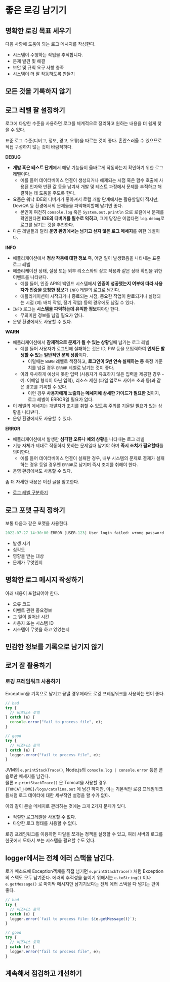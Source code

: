 # 좋은 로깅 남기기

## 명확한 로깅 목표 세우기
다음 사항에 도움이 되는 로그 메시지를 작성한다.

- 시스템이 수행하는 작업을 추적합니다.
- 문제 발견 및 해결
- 보안 및 규칙 요구 사항 충족
- 시스템이 더 잘 작동하도록 만들기

## 모든 것을 기록하지 않기

## 로그 레벨 잘 설정하기

로그에 다양한 수준을 사용하면 로그를 체계적으로 정리하고 원하는 내용을 더 쉽게 찾을 수 있다. 

표준 로그 수준(디버그, 정보, 경고, 오류)을 따르는 것이 좋다. 혼란스러울 수 있으므로 직접 구성하지 않는 것이 바람직하다.

**DEBUG**

- **개발 혹은 테스트 단계**에서 해당 기능들이 올바르게 작동하는지 확인하기 위한 로그 레벨이다.  
  - 예를 들어 데이터베이스 연결이 생성되거나 해제되는 시점 혹은 함수 호출에 사용된 인자와 반환 값 등을 남겨서 개발 및 테스트 과정에서 문제를 추적하고 해결하는 데 도움을 주도록 한다.
- 요즘은 워낙 IDE의 디버거가 좋아져서 로컬 개발 단계에서는 활용할일이 적지만, Dev/QA 등 환경에서의 문제들을 파악해야할때 남기면 좋다.
  - 본인이 여전히 `console.log` 혹은 `System.out.println` 으로 로컬에서 문제를 확인한다면 **IDE의 디버거를 필수로 익히고**, 그게 당장은 어렵다면 `log.debug`로 로그를 남기는 것을 추천한다.
- 다른 레벨들과 달리 **운영 환경에서는 남기고 싶지 않은 로그 메세지**를 위한 레벨이다.

**INFO** 

- 애플리케이션에서 **정상 작동에 대한 정보** 즉, 어떤 일이 발생했음을 나타내는 표준 로그 레벨
- 애플리케이션 상태, 설정 또는 외부 리소스와의 상호 작용과 같은 상태 확인을 위한 이벤트를 나타낸다.   
  - 예를 들어, 인증 API의 백엔드 시스템에서 **인증이 성공했는지 여부에 따라 사용자가 인증을 요청한 정보**가 `INFO` 레벨의 로그로 남긴다.
  - 애플리케이션이 시작되거나 종료되는 시점, 중요한 작업이 완료되거나 실행되는 시점 (예: 배치 작업, 정기 작업) 등의 경우에도 남길 수 있다.
- `INFO` 로그는 **시스템을 파악하는데 유익한 정보**여야만 한다.
  - 무의미한 정보를 남길 필요가 없다.
- 운영 환경에서도 사용할 수 있다.

**WARN** 

- 애플리케이션에서 **잠재적으로 문제가 될 수 있는 상황**일때 남기는 로그 레벨
  - 예를 들어 사용자가 로그인에 실패하는 것은 ID, PW 등을 오입력하여 **언제든 발생할 수 있는 일반적인 문제 상황**이다.
    - 이럴때는 `WARN` 레벨로 책정하고, **로그인이 5번 연속 실패하는 등** 특정 기준치를 넘길 경우 `ERROR` 레벨로 남기는 것이 좋다.
  - 이와 유사하게 예상치 못한 입력 (사용자가 유효하지 않은 입력을 제공한 경우 - 예: 이메일 형식이 아닌 입력), 리소스 제한 (파일 업로드 사이즈 초과 등)과 같은 경고를 기록할 수 있다.
    - 이런 경우 **사용자에게 노출되는 메세지에 상세한 가이드가 필요한 것**이지, 로그 레벨이 ERROR일 필요가 없다.
- 이 레벨의 메세지는 개발자가 조치를 취할 수 있도록 주의를 기울일 필요가 있는 상황을 나타낸다.
- 운영 환경에서도 사용할 수 있다.

**ERROR** 

- 애플리케이션에서 발생한 **심각한 오류나 예외 상황**을 나타내는 로그 레벨
- 기능 자체가 제대로 작동하지 못하는 문제일때 남겨야 하며 **즉시 조치가 필요할때**를 의미한다.
  - 예를 들어 데이터베이스 연결이 실패한 경우, 내부 시스템의 문제로 결제가 실패하는 경우 등일 경우엔 `ERROR`로 남기며 즉시 조치를 취해야 한다. 
- 운영 환경에서도 사용할 수 있다.


좀 더 자세한 내용은 이전 글을 참고한다.

- [로그 레벨 구분하기](https://jojoldu.tistory.com/712)

## 로그 포맷 규칙 정하기

보통 다음과 같은 포맷을 사용한다.

```java
2022-07-27 14:30:00 ERROR [USER-123] User login failed: wrong password
```

- 발생 시기 
- 심각도 
- 영향을 받는 대상 
- 문제가 무엇인지

## 명확한 로그 메시지 작성하기


아래 내용이 포함되어야 한다.
- 오류 코드
- 이벤트 관련 중요정보
- 그 일이 일어난 시간
- 사용자 또는 시스템 ID
- 시스템이 무엇을 하고 있었는지

## 민감한 정보를 기록으로 남기지 않기



## 로거 잘 활용하기

### 로깅 프레임워크 사용하기

Exception을 기록으로 남기고 끝낼 경우에라도 로깅 프레임워크를 사용하는 편이 좋다.

```ts
// bad
try {
  // 비즈니스 로직
} catch (e) {
  console.error("fail to process file", e);
}
```

```ts
// good
try {
  // 비즈니스 로직
} catch (e) {
  logger.error("fail to process file", e);
}
```


JVM의 `e.printStackTrace()`, Node.js의 `console.log | console.error` 등은 콘솔로만 메세지를 남긴다.  
물론 `e.printStackTrace()` 은 Tomcat을 사용할 경우 `{TOMCAT_HOME}/logs/catalina.out` 에 남긴 하지만, 이는 기본적인 로깅 프레임워크들처럼 로그 데이터에 대한 세부적인 설정을 할 수가 없다.  
  
이와 같이 콘솔 메세지로 관리하는 것에는 크게 2가지 문제가 있다.

- 적절한 로그레벨을 사용할 수 없다.
- 다양한 로그 형태를 사용할 수 없다.


로깅 프레임워크를 이용하면 파일을 쪼개는 정책을 설정할 수 있고, 여러 서버의 로그를 한곳에서 모아서 보는 시스템을 활요할 수도 있다. 

## logger에서는 전체 에러 스택을 남긴다.

로거 메소드에 Exception객체를 직접 넘기면 `e.printStackTrace()` 처럼 Exception의 스택도 모두 남겨준다. 
에러의 추적성을 높이기 위해서는 `e.toString()` 이나 `e.getMessage()` 로 마지막 메시지만 남기기보다는 전체 에러 스택을 다 넘기는 편이 좋다.

```ts
// bad
try {
  // 비즈니스 로직
} catch (e) {
  logger.error(`fail to process file: ${e.getMessage()}`);
}
```

```ts
// good
try {
  // 비즈니스 로직
} catch (e) {
  logger.error("fail to process file", e);
}
```


## 계속해서 점검하고 개선하기


